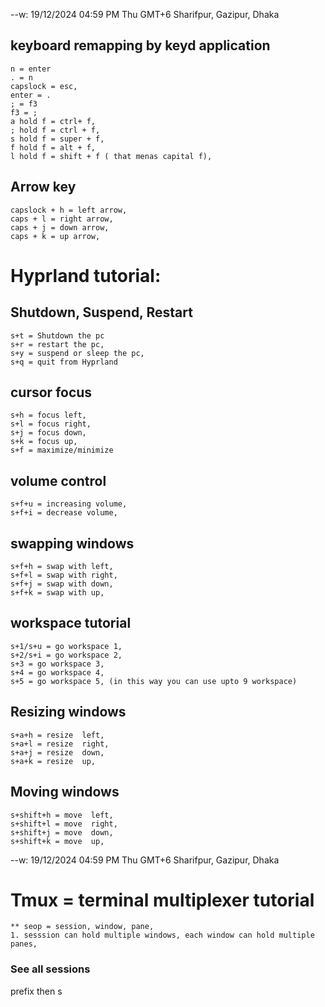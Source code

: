 --w: 19/12/2024 04:59 PM Thu GMT+6 Sharifpur, Gazipur, Dhaka

## keyboard remapping by keyd application

```
n = enter
. = n
capslock = esc,
enter = .
; = f3
f3 = ;
a hold f = ctrl+ f,
; hold f = ctrl + f,
s hold f = super + f,
f hold f = alt + f,
l hold f = shift + f ( that menas capital f),

```

## Arrow key

```
capslock + h = left arrow,
caps + l = right arrow,
caps + j = down arrow,
caps + k = up arrow,

```

# Hyprland tutorial:

## Shutdown, Suspend, Restart

```
s+t = Shutdown the pc
s+r = restart the pc,
s+y = suspend or sleep the pc,
s+q = quit from Hyprland
```

## cursor focus

```
s+h = focus left,
s+l = focus right,
s+j = focus down,
s+k = focus up,
s+f = maximize/minimize

```

## volume control

```
s+f+u = increasing volume,
s+f+i = decrease volume,
```

## swapping windows

```
s+f+h = swap with left,
s+f+l = swap with right,
s+f+j = swap with down,
s+f+k = swap with up,
```

## workspace tutorial

```
s+1/s+u = go workspace 1,
s+2/s+i = go workspace 2,
s+3 = go workspace 3,
s+4 = go workspace 4,
s+5 = go workspace 5, (in this way you can use upto 9 workspace)
```

## Resizing windows

```
s+a+h = resize  left,
s+a+l = resize  right,
s+a+j = resize  down,
s+a+k = resize  up,

```

## Moving windows

```
s+shift+h = move  left,
s+shift+l = move  right,
s+shift+j = move  down,
s+shift+k = move  up,

```

--w: 19/12/2024 04:59 PM Thu GMT+6 Sharifpur, Gazipur, Dhaka

# Tmux = terminal multiplexer tutorial

```
** seop = session, window, pane,
1. sesssion can hold multiple windows, each window can hold multiple panes,

```

### See all sessions

prefix then s
